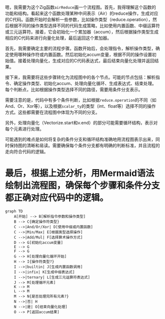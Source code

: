 嗯，我需要为这个Zig函数`airReduce`画一个流程图。首先，我得理解这个函数的功能和结构。看起来这个函数处理某种中间表示（Air）的reduce操作，生成对应的C代码。函数开始时会解析一些参数，比如操作类型（reduce.operation），然后根据不同的操作类型选择不同的代码生成策略，比如使用内置函数、中缀运算符或三元运算符。接着，它会初始化一个累加器（accum），然后根据操作类型生成相应的C代码来进行向量化处理，最后返回这个累加器。

首先，我需要确定主要的流程步骤。函数开始后，会处理指令，解析操作类型，确定使用哪种操作符或内置函数。然后初始化accum变量，根据不同的操作设置初始值。接着处理向量化，生成对应的C代码表达式，最后结束向量化处理并返回结果。

接下来，我需要将这些步骤转化为流程图中的各个节点。可能的节点包括：解析指令、确定操作类型、初始化accum、处理向量化循环、生成表达式、结束处理。每个判断点，比如根据操作类型选择不同的路径，需要用条件分支表示。

需要注意的是，代码中有多个条件判断，比如根据`reduce.operation`的不同（如And、Or、Xor等），以及根据`scalar_ty`的类型（int、float等）选择不同的操作方式。这些都需要在流程图中体现为不同的分支。

另外，处理向量化（Vectorize.start和v.end）的部分可能需要循环结构，表示对每个元素进行处理。

可能遇到的难点是如何将复杂的条件分支和循环结构准确地用流程图表示出来，同时保持图的清晰和易读。需要确保每个条件分支都有明确的判断标准，并且流程的走向符合代码的逻辑。

最后，根据上述分析，用Mermaid语法绘制出流程图，确保每个步骤和条件分支都正确对应代码中的逻辑。
================================================
```mermaid
graph TD
    A[开始] --> B[解析指令参数和操作类型]
    B --> C{确定操作符类型}
    C -->|And/Or/Xor| D[使用中缀或内置函数]
    C -->|Min/Max| E[根据类型选择操作]
    C -->|Add/Mul| F[选择算术操作方式]
    D --> G[初始化accum变量]
    E --> G
    F --> G
    G --> H[处理向量化循环开始]
    H --> I{操作符类型?}
    I -->|builtin| J[生成内置函数调用]
    I -->|infix| K[生成中缀表达式]
    I -->|ternary| L[生成三元运算符表达式]
    J --> M[处理循环元素]
    K --> M
    L --> M
    M --> N{是否处理完所有元素?}
    N -->|否| H
    N -->|是| O[结束向量化处理]
    O --> P[返回accum结果]
```